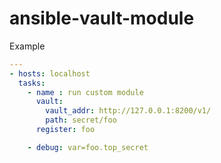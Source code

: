 # ansible-vault-module

Example
```yaml
---
- hosts: localhost
  tasks:
    - name : run custom module
      vault:
        vault_addr: http://127.0.0.1:8200/v1/
        path: secret/foo
      register: foo

    - debug: var=foo.top_secret
```